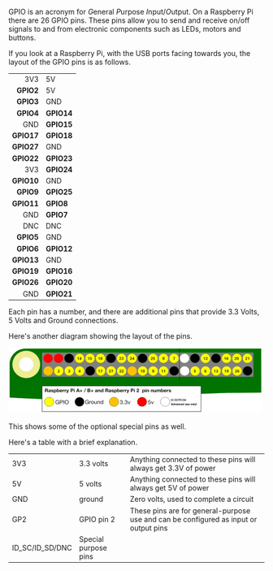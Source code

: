 GPIO is an acronym for *G*eneral *P*urpose *I*nput/*O*utput. On a Raspberry Pi there are 26 GPIO pins. These pins allow you to send and receive on/off signals to and from electronic components such as LEDs, motors and buttons.

If you look at a Raspberry Pi, with the USB ports facing towards you, the layout of the GPIO pins is as follows.

|            |            |
|-----------:|:-----------|
|    3V3     | 5V         |
|  **GPIO2** | 5V         |
|  **GPIO3** | GND        |
|  **GPIO4** | **GPIO14** |
|        GND | **GPIO15** |
| **GPIO17** | **GPIO18** |
| **GPIO27** | GND        |
| **GPIO22** | **GPIO23** |
|        3V3 | **GPIO24** |
| **GPIO10** | GND        |
|  **GPIO9** | **GPIO25** |
| **GPIO11** | **GPIO8**  |
|        GND | **GPIO7**  |
|        DNC | DNC        |
|  **GPIO5** | GND        |
|  **GPIO6** | **GPIO12** |
| **GPIO13** | GND        |
| **GPIO19** | **GPIO16** |
| **GPIO26** | **GPIO20** |
|        GND | **GPIO21** |

Each pin has a number, and there are additional pins that provide 3.3 Volts, 5 Volts and Ground connections.

Here's another diagram showing the layout of the pins.

![pinout](images/pinout.png)

This shows some of the optional special pins as well.

Here's a table with a brief explanation.

|   |   |   |
|---|---|---|
| 3V3 | 3.3 volts | Anything connected to these pins will always get 3.3V of power |
| 5V | 5 volts | Anything connected to these pins will always get 5V of power |
| GND | ground | Zero volts, used to complete a circuit |
| GP2 | GPIO pin 2 | These pins are for general-purpose use and can be configured as input or output pins |
| ID_SC/ID_SD/DNC | Special purpose pins ||
